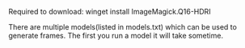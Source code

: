 Required to download: winget install ImageMagick.Q16-HDRI

There are multiple models(listed in models.txt) which can be used to generate frames.
The first you run a model it will take sometime.